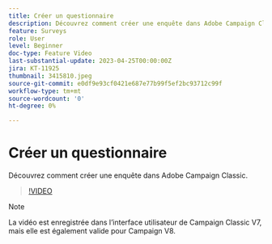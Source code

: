 ```yaml
---
title: Créer un questionnaire
description: Découvrez comment créer une enquête dans Adobe Campaign Classic.
feature: Surveys
role: User
level: Beginner
doc-type: Feature Video
last-substantial-update: 2023-04-25T00:00:00Z
jira: KT-11925
thumbnail: 3415810.jpeg
source-git-commit: e0df9e93cf0421e687e77b99f5ef2bc93712c99f
workflow-type: tm+mt
source-wordcount: '0'
ht-degree: 0%

---
```



# Créer un questionnaire

Découvrez comment créer une enquête dans Adobe Campaign Classic.

>[!VIDEO](https://video.tv.adobe.com/v/3415810/?learn=on)

>[!NOTE]
>La vidéo est enregistrée dans l’interface utilisateur de Campaign Classic V7, mais elle est également valide pour Campaign V8.
